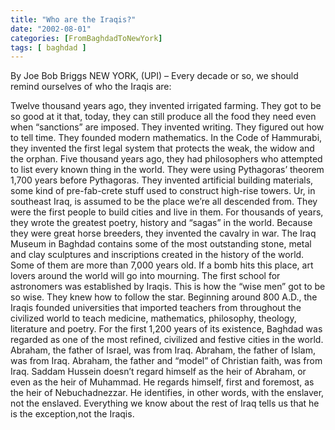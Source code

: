 ```yaml
---
title: "Who are the Iraqis?"
date: "2002-08-01"
categories: [FromBaghdadToNewYork]
tags: [ baghdad ]
---
```


By Joe Bob Briggs NEW YORK, (UPI) – Every decade or so, we should remind ourselves of who the Iraqis are:

Twelve thousand years ago, they invented irrigated farming. They got to be so good at it that, today, they can still produce all the food they need even when “sanctions” are imposed. They invented writing. They figured out how to tell time. They founded modern mathematics. In the Code of Hammurabi, they invented the first legal system that protects the weak, the widow and the orphan. Five thousand years ago, they had philosophers who attempted to list every known thing in the world. They were using Pythagoras’ theorem 1,700 years before Pythagoras. They invented artificial building materials, some kind of pre-fab-crete stuff used to construct high-rise towers. Ur, in southeast Iraq, is assumed to be the place we’re all descended from. They were the first people to build cities and live in them. For thousands of years, they wrote the greatest poetry, history and “sagas” in the world. Because they were great horse breeders, they invented the cavalry in war. The Iraq Museum in Baghdad contains some of the most outstanding stone, metal and clay sculptures and inscriptions created in the history of the world. Some of them are more than 7,000 years old. If a bomb hits this place, art lovers around the world will go into mourning. The first school for astronomers was established by Iraqis. This is how the “wise men” got to be so wise. They knew how to follow the star. Beginning around 800 A.D., the Iraqis founded universities that imported teachers from throughout the civilized world to teach medicine, mathematics, philosophy, theology, literature and poetry. For the first 1,200 years of its existence, Baghdad was regarded as one of the most refined, civilized and festive cities in the world. Abraham, the father of Israel, was from Iraq. Abraham, the father of Islam, was from Iraq. Abraham, the father and “model” of Christian faith, was from Iraq. Saddam Hussein doesn’t regard himself as the heir of Abraham, or even as the heir of Muhammad. He regards himself, first and foremost, as the heir of Nebuchadnezzar. He identifies, in other words, with the enslaver, not the enslaved. Everything we know about the rest of Iraq tells us that he is the exception,not the Iraqis.
